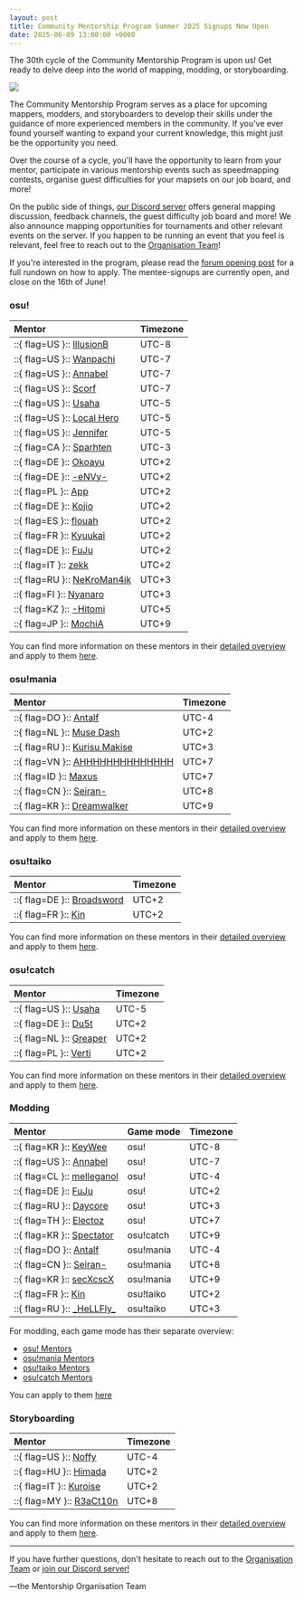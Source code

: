 ```yaml
---
layout: post
title: Community Mentorship Program Summer 2025 Signups Now Open
date: 2025-06-09 13:00:00 +0000
---
```


The 30th cycle of the Community Mentorship Program is upon us! Get ready to delve deep into the world of mapping, modding, or storyboarding.

![](/wiki/shared/news/banners/community-mentorship-program.jpg)

The Community Mentorship Program serves as a place for upcoming mappers, modders, and storyboarders to develop their skills under the guidance of more experienced members in the community. If you've ever found yourself wanting to expand your current knowledge, this might just be the opportunity you need.

Over the course of a cycle, you'll have the opportunity to learn from your mentor, participate in various mentorship events such as speedmapping contests, organise guest difficulties for your mapsets on our job board, and more! 

On the public side of things, [our Discord server](https://discord.com/invite/Ft2FtXmBgx) offers general mapping discussion, feedback channels, the guest difficulty job board and more! We also announce mapping opportunities for tournaments and other relevant events on the server. If you happen to be running an event that you feel is relevant, feel free to reach out to the [Organisation Team](https://docs.google.com/spreadsheets/d/1dVbDmk2Z6RsosS8rN11cfjCPMLKMuCjrICOVqTW2KH4/edit?usp=sharing)!

If you're interested in the program, please read the [forum opening post](https://osu.ppy.sh/community/forums/topics/2079752?n=1) for a full rundown on how to apply. 
The mentee-signups are currently open, and close on the 16th of June! 

### osu! 

| Mentor      | Timezone     |
| :-- | :-- |
| ::{ flag=US }:: [IllusionB](https://osu.ppy.sh/users/13292488)   | UTC-8 |
| ::{ flag=US }:: [Wanpachi](https://osu.ppy.sh/users/12157130)    | UTC-7 |
| ::{ flag=US }:: [Annabel](https://osu.ppy.sh/users/3388410)     | UTC-7 |
| ::{ flag=US }:: [Scorf](https://osu.ppy.sh/users/17038784)       | UTC-7 |
| ::{ flag=US }:: [Usaha](https://osu.ppy.sh/users/6443117)       | UTC-5 |
| ::{ flag=US }:: [Local Hero](https://osu.ppy.sh/users/16134122)  | UTC-5 |
| ::{ flag=US }:: [Jennifer](https://osu.ppy.sh/users/6761853)    | UTC-5 |
| ::{ flag=CA }:: [Sparhten](https://osu.ppy.sh/users/7601720)    | UTC-3 |
| ::{ flag=DE }:: [Okoayu](https://osu.ppy.sh/users/1623405)      | UTC+2 |
| ::{ flag=DE }:: [\-eNVy-](https://osu.ppy.sh/users/10632422)     | UTC+2 |
| ::{ flag=PL }:: [App](https://osu.ppy.sh/users/13650508)         | UTC+2 |
| ::{ flag=DE }:: [Kojio](https://osu.ppy.sh/users/2054596)       | UTC+2 |
| ::{ flag=ES }:: [flouah](https://osu.ppy.sh/users/8030129)      | UTC+2 |
| ::{ flag=FR }:: [Kyuukai](https://osu.ppy.sh/users/5337374)     | UTC+2 |
| ::{ flag=DE }:: [FuJu](https://osu.ppy.sh/users/10773882)        | UTC+2 |
| ::{ flag=IT }:: [zekk](https://osu.ppy.sh/users/9704802)        | UTC+2 |
| ::{ flag=RU }:: [NeKroMan4ik](https://osu.ppy.sh/users/11387664) | UTC+3 |
| ::{ flag=FI }:: [Nyanaro](https://osu.ppy.sh/users/4157611)     | UTC+3 |
| ::{ flag=KZ }:: [\-Hitomi](https://osu.ppy.sh/users/15583987)    | UTC+5 |
| ::{ flag=JP }:: [MochiA](https://osu.ppy.sh/users/9312734)      | UTC+9 |

You can find more information on these mentors in their [detailed overview](https://docs.google.com/spreadsheets/d/1PrL5cXwU-EMIkUaRKPHbRsi-AUeicQhZZR2QkjVDevM/edit) and apply to them [here](https://forms.gle/j9tUAjMf47JoRCRK8). 

### osu!mania 

| Mentor          | Timezone |
| :-- | :-- |
| ::{ flag=DO }:: [Antalf](https://osu.ppy.sh/users/8793773)          | UTC-4    |
| ::{ flag=NL }:: [Muse Dash](https://osu.ppy.sh/users/13695676)       | UTC+2    |
| ::{ flag=RU }:: [Kurisu Makise](https://osu.ppy.sh/users/2790640)   | UTC+3    |
| ::{ flag=VN }:: [AHHHHHHHHHHHHHH](https://osu.ppy.sh/users/8249608) | UTC+7    |
| ::{ flag=ID }:: [Maxus](https://osu.ppy.sh/users/4335785)           | UTC+7    |
| ::{ flag=CN }:: [Seiran-](https://osu.ppy.sh/users/14351534)         | UTC+8    |
| ::{ flag=KR }:: [Dreamwalker](https://osu.ppy.sh/users/8946550)     | UTC+9    |

You can find more information on these mentors in their [detailed overview](https://docs.google.com/spreadsheets/d/1g2KhhmBqiqNAe2I2PJPicaSFtWPQ5sScRluC9oQzFGg/edit) and apply to them [here](https://forms.gle/5pwB9qqUsDc3kV6H9).

### osu!taiko

| Mentor     | Timezone |
| :-- | :-- |
| ::{ flag=DE }:: [Broadsword](https://osu.ppy.sh/users/11357694) | UTC+2    |
| ::{ flag=FR }:: [Kin](https://osu.ppy.sh/users/6485263)       | UTC+2    |

You can find more information on these mentors in their [detailed overview](https://docs.google.com/spreadsheets/d/1_bMj04v4kUhdBd_JS6yiex9pBSFcxh_Uunn--n7Ugt8/edit) and apply to them [here](https://forms.gle/unAie67mgosQK6vE7).

### osu!catch

| Mentor  | Timezone |
| :-- | :-- |
| ::{ flag=US }:: [Usaha](https://osu.ppy.sh/users/6443117)    | UTC-5    |
| ::{ flag=DE }:: [Du5t](https://osu.ppy.sh/users/6053071)    | UTC+2    |
| ::{ flag=NL }:: [Greaper](https://osu.ppy.sh/users/2369776) | UTC+2    |
| ::{ flag=PL }:: [Verti](https://osu.ppy.sh/users/10674528)   | UTC+2    |

You can find more information on these mentors in their [detailed overview](https://docs.google.com/spreadsheets/d/16J1nxWgHadycR2Qu232VufdcmHKPXWb6MFPixO-ehlg/edit) and apply to them [here](https://forms.gle/YrbXSstDdvBGGy2m7).

### Modding

| Mentor     | Game mode | Timezone |
| :-- | :-- | :-- |
| ::{ flag=KR }:: [KeyWee](https://osu.ppy.sh/users/10476879)     | osu!      | UTC-8    |
| ::{ flag=US }:: [Annabel](https://osu.ppy.sh/users/3388410)   | osu!      | UTC-7    |
| ::{ flag=CL }:: [melleganol](https://osu.ppy.sh/users/16452371) | osu!      | UTC-4    |
| ::{ flag=DE }:: [FuJu](https://osu.ppy.sh/users/6485263)       | osu!      | UTC+2    |
| ::{ flag=RU }:: [Daycore](https://osu.ppy.sh/users/6485263)    | osu!      | UTC+3    |
| ::{ flag=TH }:: [Electoz](osu.ppy.sh/users/6485263)    | osu!      | UTC+7    |
| ::{ flag=KR }:: [Spectator](https://osu.ppy.sh/users/6485263)  | osu!catch | UTC+9    |
| ::{ flag=DO }:: [Antalf](https://osu.ppy.sh/users/8793773)      | osu!mania | UTC-4    |
| ::{ flag=CN }:: [Seiran-](https://osu.ppy.sh/users/14351534)    | osu!mania | UTC+8    |
| ::{ flag=KR }:: [secXcscX](https://osu.ppy.sh/users/13543418)   | osu!mania | UTC+9    |
| ::{ flag=FR }:: [Kin](https://osu.ppy.sh/users/6485263)         | osu!taiko | UTC+2    |
| ::{ flag=RU }:: [\_HeLLFly\_](https://osu.ppy.sh/users/6485263)  | osu!taiko | UTC+3    |

For modding, each game mode has their separate overview: 
- [osu! Mentors](https://docs.google.com/spreadsheets/d/1hXMTAFDdhjpQP72WyfDkjOnZECf6DO_Ba5sxjpowUKw/edit?gid=2064960339#gid=2064960339)
- [osu!mania Mentors](https://docs.google.com/spreadsheets/d/1AcZHY7OylKGEgzgfryqLr9FOI6-oXdNqPT2Zistz3Yo/edit?gid=2064960339#gid=2064960339)
- [osu!taiko Mentors](https://docs.google.com/spreadsheets/d/1cjhM_wRE-BmH5v1iVF_uP1Jp6uLNamS7aCnjAQmEQb4/edit?gid=2064960339#gid=2064960339)
- [osu!catch Mentors](https://docs.google.com/spreadsheets/d/1Ac7_geRabvpRb60dxeLWYhIYzj9D_aDNzw2P8ZlhJ08/edit?gid=2064960339#gid=2064960339)

You can apply to them [here](https://docs.google.com/forms/d/e/1FAIpQLSedojsQxwaUWRPZ_AeP_bMr3GNsWMy62MpVwHQfyPtQfeSxXw/viewform)

### Storyboarding

| Mentor   | Timezone |
| :-- | :-- |
| ::{ flag=US }:: [Noffy](https://osu.ppy.sh/users/1541323)    | UTC-4    |
| ::{ flag=HU }:: [Himada](https://osu.ppy.sh/users/10959366)   | UTC+2    |
| ::{ flag=IT }:: [Kuroise](https://osu.ppy.sh/users/14547127)  | UTC+2    |
| ::{ flag=MY }:: [R3aCt10n](https://osu.ppy.sh/users/17020051) | UTC+8    |

You can find more information on these mentors in their [detailed overview](https://docs.google.com/spreadsheets/d/18vLaEyRnsfc2hpUb53EpggRwY6Vg7PqTScbs2qI6otc/edit) and apply to them [here](https://forms.gle/5bh7XsZw4E5yX4QNA).

---

If you have further questions, don't hesitate to reach out to the [Organisation Team](https://docs.google.com/spreadsheets/d/1dVbDmk2Z6RsosS8rN11cfjCPMLKMuCjrICOVqTW2KH4/edit?usp=sharing) or [join our Discord server!](https://discord.com/invite/Ft2FtXmBgx)

—the Mentorship Organisation Team
